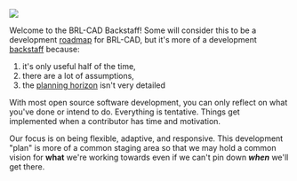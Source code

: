 ![](/wiki/img/Backstaff.jpg)

Welcome to the BRL-CAD Backstaff! Some will consider this to be a
development [roadmap](http://en.wikipedia.org/wiki/Technology_roadmap)
for BRL-CAD, but it's more of a development
[backstaff](https://www.ion.org/museum/item_view.cfm?cid=2&scid=14&iid=31)
because:

1.  it's only useful half of the time,
2.  there are a lot of assumptions,
3.  the [planning
    horizon](http://en.wikipedia.org/wiki/Planning_horizon) isn't very
    detailed

With most open source software development, you can only reflect on what
you've done or intend to do. Everything is tentative. Things get
implemented when a contributor has time and motivation.

Our focus is on being flexible, adaptive, and responsive. This
development "plan" is more of a common staging area so that we may hold
a common vision for **what** we're working towards even if we can't pin
down ***when*** we'll get there.
